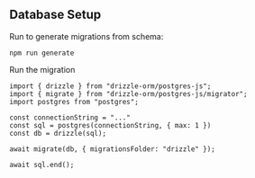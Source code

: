 
## Database Setup

Run to generate migrations from schema:
```
npm run generate
```

Run the migration
```
import { drizzle } from "drizzle-orm/postgres-js";
import { migrate } from "drizzle-orm/postgres-js/migrator";
import postgres from "postgres";

const connectionString = "..."
const sql = postgres(connectionString, { max: 1 })
const db = drizzle(sql);

await migrate(db, { migrationsFolder: "drizzle" });

await sql.end();
```
